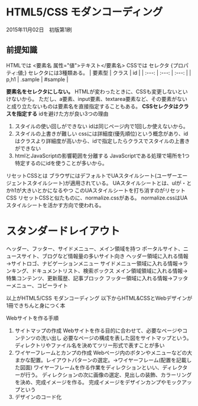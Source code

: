 # HTML5/CSS モダンコーディング
2015年11月02日　初版第1刷
## 前提知識
HTMLでは
<要素名 属性="値">テキスト</要素名>
CSSでは
セレクタ {プロパティ:値;}
セレクタには3種類ある。
| 要素型 | クラス | id |
| :---: | :---: | :---: |
| p,h1 | .sample | #sample |

__要素名をセレクタにしない。__
HTMLが変わったときに、CSSも変更しないといけないから。
ただし、a要素、input要素、textarea要素など、その要素がないと成り立たないものは要素名を直接指定することもある。
__CSSセレクタはクラスを指定する__
idを避けた方が良い3つの理由
1. スタイルの使い回しができない
idは同じページ内で1回しか使えないから。
2. スタイルの上書きが難しい
cssには詳細度(優先順位)という概念があり、idはクラスより詳細度が高いから、idで指定したらクラスでスタイルの上書きができない
3. htmlとJavaScriptの影響範囲を分離する
JavaScriptである処理で場所を1つ特定するのにidを使うことが多いから。

リセットCSSとは
ブラウザにはデフォルトでUAスタイルシート(ユーザーエージェントスタイルシート)が適用されている。
UAスタイルシートとは、ulが・とかh1が大きいとかになるやつ
このUAスタイルシートを打ち消すのがリセットCSS
リセットCSSと似たものに、normalize.cssがある。
normalize.cssはUAスタイルシートを活かす方向で使われる。

# スタンダードレイアウト
ヘッダー、フッター、サイドメニュー、メイン領域を持つ
ポータルサイト、ニュースサイト、ブログなど情報量の多いサイト向き
ヘッダー領域に入れる情報→サイトロゴ、ナビゲーションメニュー
サイドメニュー領域に入れる情報→ランキング、ドキュメントリスト、検索ボックス
メイン領域領域に入れる情報→特集コンテンツ、更新履歴、記事ブロック
フッター領域に入れる情報→フッターメニュー、コピーライト

以上がHTML5/CSS モダンコーディング
以下からHTML&CSSとWebデザインが1冊できちんと身につく本

Webサイトを作る手順
1. サイトマップの作成
  Webサイトを作る目的に合わせて、必要なページやコンテンツの洗い出し
  必要なページの構成を表した図をサイトマップという。ディレクトリやファイル名を決めてツリー形式で表すことが多い
2. ワイヤーフレームとカンプの作成
  Webページ内のボタンやメニューなどの大まかな配置。レイアウトパターンの選定。→ワイヤーフレーム(配置を記載した図面)
  ワイヤーフレームを作る作業をディレクションといい、ディレクターが行う。
  ディレクションの次に画像の選定、見出しの装飾、カラーリングを決め、完成イメージを作る。
  完成イメージをデザインカンプやモックアップという
3. デザインのコード化
